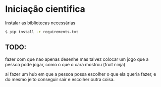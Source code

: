 # Iniciação cientifica

Instalar as bibliotecas necessárias

```bash
$ pip install -r requirements.txt
```

## TODO:

fazer com que nao apenas desenhe mas talvez colocar um jogo que a pessoa pode jogar, como o que o cara mostrou (fruit ninja)

ai fazer um hub em que a pessoa possa escolher o que ela queria fazer, e do mesmo jeito conseguir sair e escolher outra coisa.

